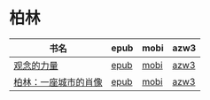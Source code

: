 # 柏林

| 书名 | epub | mobi | azw3 |
| --- | --- | --- | --- |
| [观念的力量](http://ct.dalanmei.com/f/31084289-572114544-13504d) | [epub](http://ct.dalanmei.com/f/31084289-572114544-13504d) | [mobi](http://ct.dalanmei.com/f/31084289-571712796-a5b306) | [azw3](http://ct.dalanmei.com/f/31084289-572131593-1a5061) |
| [柏林：一座城市的肖像](http://ct.dalanmei.com/f/31084289-571774945-cf4a98) | [epub](http://ct.dalanmei.com/f/31084289-571774945-cf4a98) | [mobi](http://ct.dalanmei.com/f/31084289-571498693-1cc397) | [azw3](http://ct.dalanmei.com/f/31084289-571919711-4961ae) |

